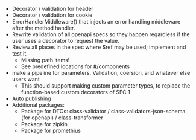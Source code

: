 - Decorator / validation for header
- Decorator / validation for cookie
- ErrorHandlerMiddleware() that injects an error handling middleware after the method handler.
- Rewrite validation of all openapi specs so they happen regardless if the user uses a decorator to request the value.
- Review all places in the spec where $ref may be used; implement and test it.
  - Missing path items!
  - See predefined locations for #/components
- make a pipeline for parameters. Validation, coersion, and whatever else users want
  - This should support making custom parameter types, to replace the function-based custom decorators of SEC 1
- Auto publishing
- Additional packages:
  - Package for DTOs: class-validator / class-validators-json-schema (for openapi) / class-transformer
  - Package for zipkin
  - Package for promethius
